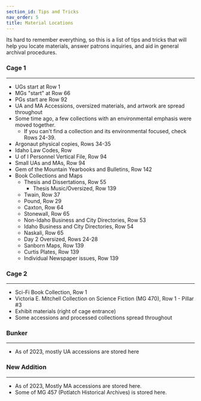 ```yaml
---
section_id: Tips and Tricks
nav_order: 5
title: Material Locations
---
```


Its hard to remember everything, so this is a list of tips and tricks that will help you locate materials, answer patrons inquiries, and aid in general archival procedures.

### Cage 1
---
- UGs start at Row 1
- MGs "start" at Row 66
- PGs start are Row 92
- UA and MA Accessions, oversized materials, and artwork are spread throughout
- Some time ago, a few collections with an environmental emphasis were moved together.
    - If you can't find a collection and its environmental focused, check Rows 24-39.
- Argonaut physical copies, Rows 34-35
- Idaho Law Codes, Row 
- U of I Personnel Vertical File, Row 94
- Small UAs and MAs, Row 94
- Gem of the Mountain Yearbooks and Bulletins, Row 142
- Book Collections and Maps
    - Thesis and Dissertations, Row 55
        - Thesis Music/Oversized, Row 139
    - Twain, Row 37
    - Pound, Row 29
    - Caxton, Row 64
    - Stonewall, Row 65
    - Non-Idaho Business and City Directories, Row 53
    - Idaho Business and City Directories, Row 54
    - Naskali, Row 65
    - Day 2 Oversized, Rows 24-28
    - Sanborn Maps, Row 139
    - Curtis Plates, Row 139
    - Individual Newspaper issues, Row 139


### Cage 2
---
- Sci-Fi Book Collection, Row 1
- Victoria E. Mitchell Collection on Science Fiction (MG 470), Row 1 - Pillar #3
- Exhibit materials (right of cage entrance)
- Some accessions and processed collections spread throughout

### Bunker
---
- As of 2023, mostly UA accessions are stored here

### New Addition
---
- As of 2023, Mostly MA accessions are stored here.
- Some of MG 457 (Potlatch Historical Archives) is stored here.